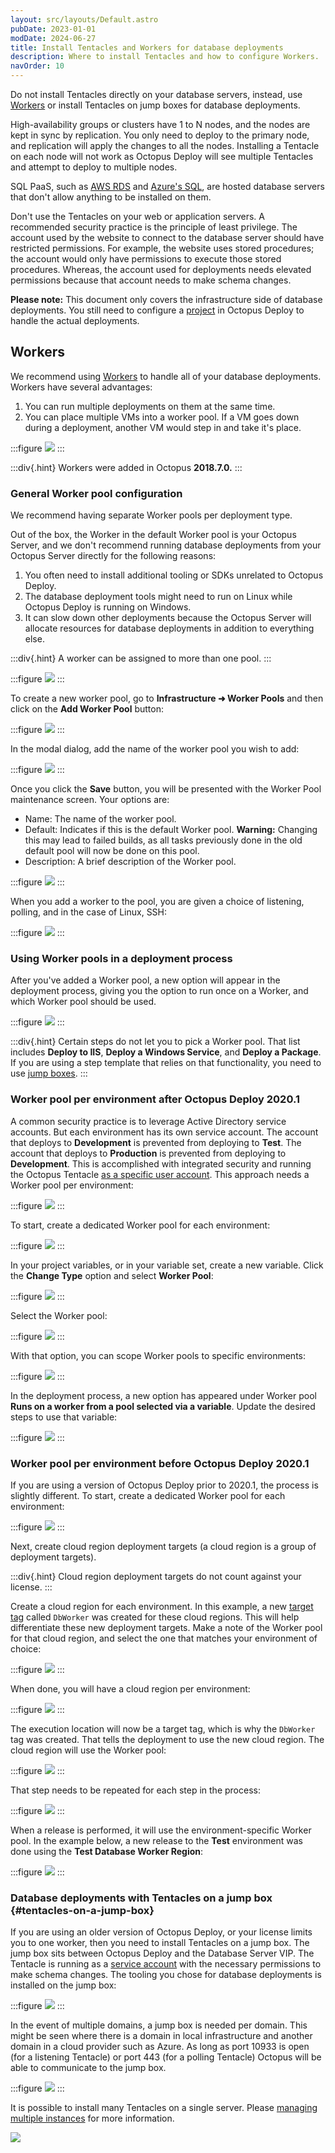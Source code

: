```yaml
---
layout: src/layouts/Default.astro
pubDate: 2023-01-01
modDate: 2024-06-27
title: Install Tentacles and Workers for database deployments
description: Where to install Tentacles and how to configure Workers.
navOrder: 10
---
```


Do not install Tentacles directly on your database servers, instead, use [Workers](/docs/infrastructure/workers) or install Tentacles on jump boxes for database deployments.

High-availability groups or clusters have 1 to N nodes, and the nodes are kept in sync by replication.  You only need to deploy to the primary node, and replication will apply the changes to all the nodes.  Installing a Tentacle on each node will not work as Octopus Deploy will see multiple Tentacles and attempt to deploy to multiple nodes.

SQL PaaS, such as [AWS RDS](https://aws.amazon.com/rds/) and [Azure's SQL](https://azure.microsoft.com/en-us/services/sql-database/), are hosted database servers that don't allow anything to be installed on them.

Don't use the Tentacles on your web or application servers.  A recommended security practice is the principle of least privilege. The account used by the website to connect to the database server should have restricted permissions. For example, the website uses stored procedures; the account would only have permissions to execute those stored procedures. Whereas, the account used for deployments needs elevated permissions because that account needs to make schema changes.

**Please note:** This document only covers the infrastructure side of database deployments.  You still need to configure a [project](/docs/projects) in Octopus Deploy to handle the actual deployments.  

## Workers

We recommend using [Workers](/docs/infrastructure/workers) to handle all of your database deployments.  Workers have several advantages:

1. You can run multiple deployments on them at the same time.
2. You can place multiple VMs into a worker pool.  If a VM goes down during a deployment, another VM would step in and take it's place.

:::figure
![](/docs/deployments/databases/configuration/images/standard-database-worker-pool.png)
:::

:::div{.hint}
Workers were added in Octopus **2018.7.0.**
:::

### General Worker pool configuration

We recommend having separate Worker pools per deployment type. 

Out of the box, the Worker in the default Worker pool is your Octopus Server, and we don't recommend running database deployments from your Octopus Server directly for the following reasons:

1. You often need to install additional tooling or SDKs unrelated to Octopus Deploy.
2. The database deployment tools might need to run on Linux while Octopus Deploy is running on Windows.
3. It can slow down other deployments because the Octopus Server will allocate resources for database deployments in addition to everything else.

:::div{.hint}
A worker can be assigned to more than one pool.
:::

:::figure
![](/docs/deployments/databases/configuration/images/worker-pools-per-usage.png)
:::

To create a new worker pool, go to **Infrastructure ➜ Worker Pools** and then click on the **Add Worker Pool** button:

:::figure
![](/docs/deployments/databases/configuration/images/add-worker-pool.png)
:::

In the modal dialog, add the name of the worker pool you wish to add:

:::figure
![](/docs/deployments/databases/configuration/images/add-worker-pool-modal.png)
:::

Once you click the **Save** button, you will be presented with the Worker Pool maintenance screen.  Your options are:

- Name: The name of the worker pool.
- Default: Indicates if this is the default Worker pool.  **Warning:** Changing this may lead to failed builds, as all tasks previously done in the old default pool will now be done on this pool. 
- Description: A brief description of the Worker pool.

:::figure
![](/docs/deployments/databases/configuration/images/worker-pool-edit-dialog.png)
:::

When you add a worker to the pool, you are given a choice of listening, polling, and in the case of Linux, SSH:

:::figure
![](/docs/deployments/databases/configuration/images/add-worker-to-pool.png)
:::

### Using Worker pools in a deployment process

After you've added a Worker pool, a new option will appear in the deployment process, giving you the option to run once on a Worker, and which Worker pool should be used.

:::figure
![](/docs/deployments/databases/configuration/images/use-worker-in-deployment-process.png)
:::

:::div{.hint}
Certain steps do not let you to pick a Worker pool.  That list includes **Deploy to IIS**, **Deploy a Windows Service**, and **Deploy a Package**.  If you are using a step template that relies on that functionality, you need to use [jump boxes](#tentacles-on-a-jump-box).
:::

### Worker pool per environment after Octopus Deploy 2020.1

A common security practice is to leverage Active Directory service accounts.  But each environment has its own service account.  The account that deploys to **Development** is prevented from deploying to **Test**.  The account that deploys to **Production** is prevented from deploying to **Development**.  This is accomplished with integrated security and running the Octopus Tentacle [as a specific user account](/docs/infrastructure/deployment-targets/tentacle/windows/running-tentacle-under-a-specific-user-account).  This approach needs a Worker pool per environment:

:::figure
![](/docs/deployments/databases/configuration/images/worker-pool-per-environment.png)
:::

To start, create a dedicated Worker pool for each environment:

:::figure
![](/docs/deployments/databases/configuration/images/environment-specific-worker-pools.png)
:::

In your project variables, or in your variable set, create a new variable.  Click the **Change Type** option and select **Worker Pool**:

:::figure
![](/docs/deployments/databases/configuration/images/worker-pool-variable-type.png)
:::

Select the Worker pool:

:::figure
![](/docs/deployments/databases/configuration/images/worker-pool-variable-type-selection.png)
:::

With that option, you can scope Worker pools to specific environments:

:::figure
![](/docs/deployments/databases/configuration/images/worker-pool-variable-per-environment.png)
:::

In the deployment process, a new option has appeared under Worker pool **Runs on a worker from a pool selected via a variable**.  Update the desired steps to use that variable:

:::figure
![](/docs/deployments/databases/configuration/images/use-worker-pool-variable.png)
:::

### Worker pool per environment before Octopus Deploy 2020.1

If you are using a version of Octopus Deploy prior to 2020.1, the process is slightly different. To start, create a dedicated Worker pool for each environment:

:::figure
![](/docs/deployments/databases/configuration/images/environment-specific-worker-pools.png)
:::

Next, create cloud region deployment targets (a cloud region is a group of deployment targets).

:::div{.hint}
Cloud region deployment targets do not count against your license.
:::

Create a cloud region for each environment.  In this example, a new [target tag](/docs/infrastructure/deployment-targets/target-tags) called `DbWorker` was created for these cloud regions. This will help differentiate these new deployment targets.  Make a note of the Worker pool for that cloud region, and select the one that matches your environment of choice:

:::figure
![](/docs/deployments/databases/configuration/images/create-cloud-region.png)
:::

When done, you will have a cloud region per environment:

:::figure
![](/docs/deployments/databases/configuration/images/environment-cloud-regions.png)
:::

The execution location will now be a target tag, which is why the `DbWorker` tag was created.  That tells the deployment to use the new cloud region.  The cloud region will use the Worker pool:

:::figure
![](/docs/deployments/databases/configuration/images/cloud-region-execution-location.png)
:::

That step needs to be repeated for each step in the process:

:::figure
![](/docs/deployments/databases/configuration/images/process-with-cloud-region-targets.png)
:::

When a release is performed, it will use the environment-specific Worker pool.  In the example below, a new release to the **Test** environment was done using the **Test Database Worker Region**:

:::figure
![](/docs/deployments/databases/configuration/images/release-with-cloud-region.png)
:::

### Database deployments with Tentacles on a jump box {#tentacles-on-a-jump-box}

If you are using an older version of Octopus Deploy, or your license limits you to one worker, then you need to install Tentacles on a jump box.  The jump box sits between Octopus Deploy and the Database Server VIP.  The Tentacle is running as a [service account](/docs/infrastructure/deployment-targets/tentacle/windows/running-tentacle-under-a-specific-user-account) with the necessary permissions to make schema changes.  The tooling you chose for database deployments is installed on the jump box:

:::figure
![](/docs/deployments/databases/configuration/images/database-with-jump-box.png)
:::

In the event of multiple domains, a jump box is needed per domain.  This might be seen where there is a domain in local infrastructure and another domain in a cloud provider such as Azure. As long as port 10933 is open (for a listening Tentacle) or port 443 (for a polling Tentacle) Octopus will be able to communicate to the jump box.

:::figure
![](/docs/deployments/databases/configuration/images/database-jump-box-multiple-domains.png)
:::

It is possible to install many Tentacles on a single server.  Please [managing multiple instances](/docs/administration/managing-infrastructure/managing-multiple-instances) for more information.  

![](/docs/deployments/databases/configuration/images/database-jump-box-multiple-tentacles.png)